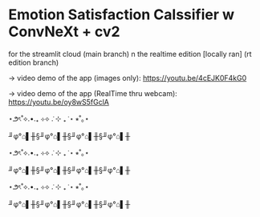 # Emotion Satisfaction Calssifier w ConvNeXt + cv2
for the streamlit cloud (main branch) n the realtime edition [locally ran] (rt edition branch)

→ video demo of the app (images only): https://youtu.be/4cEJK0F4kG0

→ video demo of the app (RealTime thru webcam): https://youtu.be/oy8wS5fGclA

⋆౨ৎ˚⟡.•.₊ ⊹⟡ ݁. ⊹ ₊ ݁ ⋆ ⭒˚｡⋆

╜φ°⌂▌╫§╜φ°⌂▌╫§╜φ°⌂▌╫§╜φ°⌂▌╫

⋆౨ৎ˚⟡.•.₊ ⊹⟡ ݁. ⊹ ₊ ݁ ⋆ ⭒˚｡⋆

╜φ°⌂▌╫§╜φ°⌂▌╫§╜φ°⌂▌╫§╜φ°⌂▌╫

⋆౨ৎ˚⟡.•.₊ ⊹⟡ ݁. ⊹ ₊ ݁ ⋆ ⭒˚｡⋆

╜φ°⌂▌╫§╜φ°⌂▌╫§╜φ°⌂▌╫§╜φ°⌂▌╫
